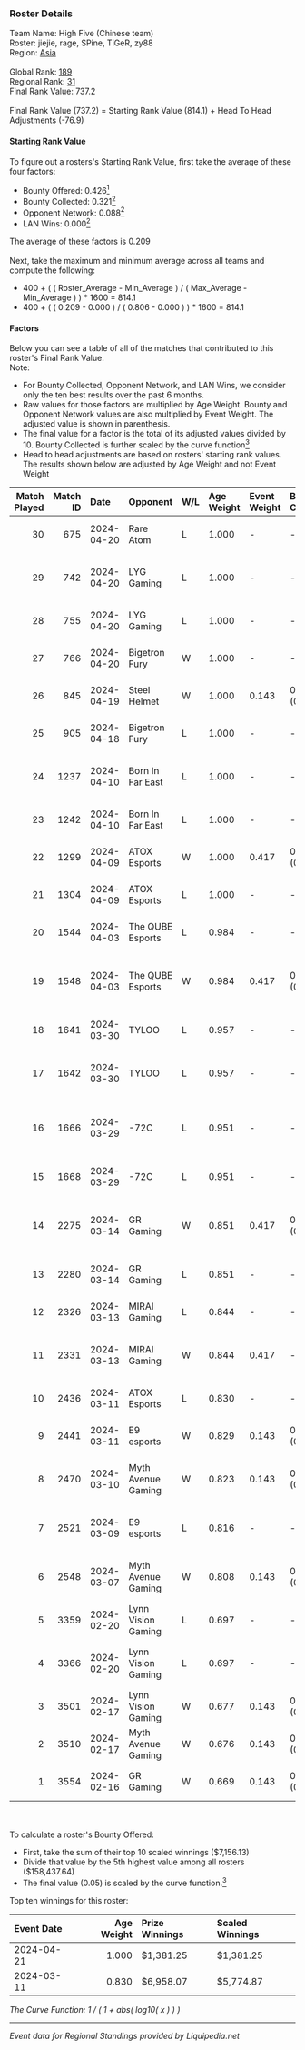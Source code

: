 ### Roster Details<br />
Team Name: High Five (Chinese team)<br />
Roster: jiejie, rage, SPine, TiGeR, zy88<br />
Region: [Asia]( ../standings_asia.md)<br />
<br />
Global Rank: [189](../standings_global.md)<br />
Regional Rank: [31]( ../standings_asia.md)<br />
Final Rank Value:  737.2<br />
<br />
Final Rank Value (737.2) = Starting Rank Value (814.1) + Head To Head Adjustments (-76.9)<br />

#### Starting Rank Value<br />
To figure out a rosters's Starting Rank Value, first take the average of these four factors:<br />
- Bounty Offered: 0.426[<sup>1</sup>](#table2)
- Bounty Collected: 0.321[<sup>2</sup>](#table1)
- Opponent Network: 0.088[<sup>2</sup>](#table1)
- LAN Wins: 0.000[<sup>2</sup>](#table1)

The average of these factors is 0.209<br />
<br />
Next, take the maximum and minimum average across all teams and compute the following:<br />
- 400 + ( ( Roster_Average - Min_Average ) / ( Max_Average - Min_Average ) ) * 1600 = 814.1
- 400 + ( ( 0.209 - 0.000 ) / ( 0.806 - 0.000 ) ) * 1600 = 814.1


#### Factors<br />
Below you can see a table of all of the matches that contributed to this roster's Final Rank Value.<br />
Note:<br />

- For Bounty Collected, Opponent Network, and LAN Wins, we consider only the ten best results over the past 6 months.
- Raw values for those factors are multiplied by Age Weight. Bounty and Opponent Network values are also multiplied by Event Weight. The adjusted value is shown in parenthesis.
- The final value for a factor is the total of its adjusted values divided by 10. Bounty Collected is further scaled by the curve function[<sup>3</sup>](#curveFunction)
- Head to head adjustments are based on rosters' starting rank values. The results shown below are adjusted by Age Weight and not Event Weight
<span id="table1"></span><br />


| Match Played | Match ID | Date       | Opponent           | W/L | Age Weight | Event Weight | Bounty Collected | Opponent Network | LAN Wins  | H2H Adj. | Roster                                           |
| -: | -: | :- | :- | :- | :- | :- | :- | :- | :- | -: | :- |
|           30 |      675 | 2024-04-20 | Rare Atom          | L   | 1.000      | -            | -                | -                | -         |    -8.33 | jiejie, rage, SPine, TiGeR, zy88                 |
|           29 |      742 | 2024-04-20 | LYG Gaming         | L   | 1.000      | -            | -                | -                | -         |   -13.51 | deffen, Haski4, Sange, Soundwave, ZinGY          |
|           28 |      755 | 2024-04-20 | LYG Gaming         | L   | 1.000      | -            | -                | -                | -         |   -14.75 | jiejie, karl, rage, SPine, TiGeR                 |
|           27 |      766 | 2024-04-20 | Bigetron Fury      | W   | 1.000      | -            | -                | -                | 0 (0.000) |     6.80 | jiejie, rage, SPine, TiGeR, zy88                 |
|           26 |      845 | 2024-04-19 | Steel Helmet       | W   | 1.000      | 0.143        | 0.025 (0.004)    | 0.174 (0.025)    | 0 (0.000) |    12.44 | jiejie, rage, SPine, TiGeR, zy88                 |
|           25 |      905 | 2024-04-18 | Bigetron Fury      | L   | 1.000      | -            | -                | -                | -         |   -24.84 | jiejie, rage, SPine, TiGeR, zy88                 |
|           24 |     1237 | 2024-04-10 | Born In Far East   | L   | 1.000      | -            | -                | -                | -         |   -18.67 | korde, lakyo, meerkat, murakumo, W1nd            |
|           23 |     1242 | 2024-04-10 | Born In Far East   | L   | 1.000      | -            | -                | -                | -         |   -20.30 | jiejie, karl, rage, SPine, TiGeR                 |
|           22 |     1299 | 2024-04-09 | ATOX Esports       | W   | 1.000      | 0.417        | 0.112 (0.047)    | 0.769 (0.321)    | 0 (0.000) |    26.04 | ANNIHILATION, dobu, kabal, MiQ, Zesta            |
|           21 |     1304 | 2024-04-09 | ATOX Esports       | L   | 1.000      | -            | -                | -                | -         |    -4.98 | jiejie, karl, rage, SPine, TiGeR                 |
|           20 |     1544 | 2024-04-03 | The QUBE Esports   | L   | 0.984      | -            | -                | -                | -         |   -17.49 | jiejie, karl, rage, SPine, TiGeR                 |
|           19 |     1548 | 2024-04-03 | The QUBE Esports   | W   | 0.984      | 0.417        | 0.004 (0.002)    | 0.168 (0.069)    | 0 (0.000) |    13.34 | aNSeLMO, deadsh9t, Holy-_-Sanaa, hoolig4n, Randy |
|           18 |     1641 | 2024-03-30 | TYLOO              | L   | 0.957      | -            | -                | -                | -         |    -7.45 | jiejie, karl, rage, SPine, TiGeR                 |
|           17 |     1642 | 2024-03-30 | TYLOO              | L   | 0.957      | -            | -                | -                | -         |    -7.94 | advent, JamYoung, kaze, Mercury, zdr             |
|           16 |     1666 | 2024-03-29 | -72C               | L   | 0.951      | -            | -                | -                | -         |   -15.12 | 1nhuman, borosto, forzetsky, m3wsu, shandarez    |
|           15 |     1668 | 2024-03-29 | -72C               | L   | 0.951      | -            | -                | -                | -         |   -16.44 | jiejie, karl, rage, SPine, TiGeR                 |
|           14 |     2275 | 2024-03-14 | GR Gaming          | W   | 0.851      | 0.417        | 0.006 (0.002)    | 0.495 (0.176)    | 0 (0.000) |    14.67 | mediocrity, qqGOD, Runnin, SALO_MUX, weqt2       |
|           13 |     2280 | 2024-03-14 | GR Gaming          | L   | 0.851      | -            | -                | -                | -         |   -12.19 | jiejie, karl, rage, SPine, TiGeR                 |
|           12 |     2326 | 2024-03-13 | MIRAI Gaming       | L   | 0.844      | -            | -                | -                | -         |   -19.55 | jiejie, karl, rage, SPine, TiGeR                 |
|           11 |     2331 | 2024-03-13 | MIRAI Gaming       | W   | 0.844      | 0.417        | -                | 0.246 (0.087)    | 0 (0.000) |     6.80 | 7nation, aisu, ameno, Geneka, WallneR            |
|           10 |     2436 | 2024-03-11 | ATOX Esports       | L   | 0.830      | -            | -                | -                | -         |    -5.64 | jiejie, L1haNg, rage, SPine, zy88                |
|            9 |     2441 | 2024-03-11 | E9 esports         | W   | 0.829      | 0.143        | 0.021 (0.002)    | -                | 0 (0.000) |    10.65 | jiejie, L1haNg, rage, SPine, zy88                |
|            8 |     2470 | 2024-03-10 | Myth Avenue Gaming | W   | 0.823      | 0.143        | 0.012 (0.001)    | 0.302 (0.036)    | 0 (0.000) |     9.69 | Derek, Jaytzy, Kayje, SiameseCv, WasteOfAmmo     |
|            7 |     2521 | 2024-03-09 | E9 esports         | L   | 0.816      | -            | -                | -                | -         |   -15.05 | Balzo, neverland, salmon, skrrrr, T3rrymeister   |
|            6 |     2548 | 2024-03-07 | Myth Avenue Gaming | W   | 0.808      | 0.143        | 0.012 (0.001)    | 0.302 (0.035)    | 0 (0.000) |     9.79 | Derek, Jaytzy, Kayje, SiameseCv, WasteOfAmmo     |
|            5 |     3359 | 2024-02-20 | Lynn Vision Gaming | L   | 0.697      | -            | -                | -                | -         |    -2.31 | jiejie, karl, rage, SPine, TiGeR                 |
|            4 |     3366 | 2024-02-20 | Lynn Vision Gaming | L   | 0.697      | -            | -                | -                | -         |    -2.37 | EmiliaQAQ, Jee, Starry, westmelon, z4kr          |
|            3 |     3501 | 2024-02-17 | Lynn Vision Gaming | W   | 0.677      | 0.143        | 0.155 (0.015)    | 0.554 (0.054)    | 0 (0.000) |    19.29 | jiejie, L1haNg, rage, SPine, TiGeR               |
|            2 |     3510 | 2024-02-17 | Myth Avenue Gaming | W   | 0.676      | 0.143        | 0.012 (0.001)    | 0.302 (0.029)    | -         |     8.97 | ariucle, Derek, Jaytzy, Tugu, WasteOfAmmo        |
|            1 |     3554 | 2024-02-16 | GR Gaming          | W   | 0.669      | 0.143        | 0.006 (0.001)    | 0.495 (0.047)    | -         |    11.59 | jiejie, karl, L1haNg, rage, SPine                |

<br />
<span id="table2"></span><br />
To calculate a roster's Bounty Offered:<br />

- First, take the sum of their top 10 scaled winnings ($7,156.13)
- Divide that value by the 5th highest value among all rosters ($158,437.64)
- The final value (0.05) is scaled by the curve function.[<sup>3</sup>](#curveFunction)

Top ten winnings for this roster:<br />

| Event Date | Age Weight | Prize Winnings | Scaled Winnings |
| :- | -: | :- | :- |
| 2024-04-21 |      1.000 | $1,381.25      | $1,381.25       |
| 2024-03-11 |      0.830 | $6,958.07      | $5,774.87       |


<span id="curveFunction"></span>_The Curve Function: 1 / ( 1 + abs( log10( x ) ) )_<br />

---
_Event data for Regional Standings provided by Liquipedia.net_<br />
